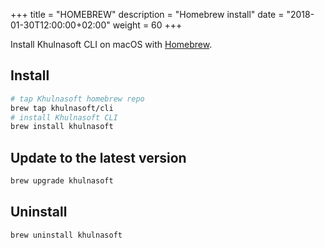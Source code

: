 +++
title = "HOMEBREW"
description = "Homebrew install"
date = "2018-01-30T12:00:00+02:00"
weight = 60
+++

Install Khulnasoft CLI on macOS with [Homebrew](https://brew.sh).

## Install

```sh
# tap Khulnasoft homebrew repo
brew tap khulnasoft/cli
# install Khulnasoft CLI
brew install khulnasoft
```

## Update to the latest version

```sh
brew upgrade khulnasoft
```

## Uninstall

```sh
brew uninstall khulnasoft
```
